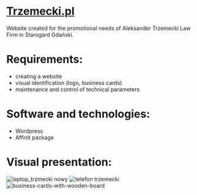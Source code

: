 # [Trzemecki.pl](https://trzemecki.pl/)
Website created for the promotional needs of Aleksander Trzemecki Law Firm in Starogard Gdański. 

# Requirements:
- creating a website
- visual identification (logo, business cards)
- maintenance and control of technical parameters

# Software and technologies:
- Wordpress
- Affinit package

# Visual presentation:

![laptop_trzmecki nowy](https://user-images.githubusercontent.com/79221362/138891129-0ebcb310-c430-49bb-ad2e-5a1435ffdac3.png)
![telefon trzemecki](https://user-images.githubusercontent.com/79221362/138889869-d45524e0-38c8-4086-87e2-05e0164840a4.png)
![business-cards-with-wooden-board](https://user-images.githubusercontent.com/79221362/138890514-273fc1b0-9e54-4c06-963f-ab20ea35896a.png)





